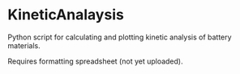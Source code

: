# KineticAnalaysis
Python script for calculating and plotting kinetic analysis of battery materials.

Requires formatting spreadsheet (not yet uploaded).
